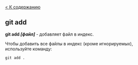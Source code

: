 [< К содержанию](./readme.md)

## git add

**git add *[файл]*** - добавляет файл в индекс.

Чтобы добавить все файлы в индекс (кроме игнорируемых), используйте команду:

```bash=
git add .
```